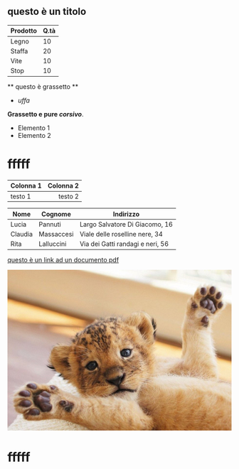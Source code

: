 ## questo è un titolo

Prodotto|Q.tà
--------|----
Legno|10
Staffa|20
Vite|10
Stop|10

** questo è grassetto **
* _uffa_

**Grassetto e pure _corsivo_**.

- Elemento 1
- Elemento 2
# fffff

| Colonna 1 | Colonna 2 |
|    :--    |    --:    |
|  testo 1  |  testo 2  |


Nome|Cognome |Indirizzo
--------|- | -----
Lucia|Pannuti | Largo Salvatore Di Giacomo, 16
Claudia|Massaccesi | Viale delle roselline nere, 34
Rita|Lalluccini | Via dei Gatti randagi e neri, 56

[questo è un link ad un documento pdf][06cd618c]

  [06cd618c]: http://www.umbriageo.regione.umbria.it/resources/documentazione/Asita%202007%20Il%20Catasto%20unico%20delle%20attivit%C3%A0%20produttive%20della%20Regione%20Umbria.pdf "questo è il titolo del documento"

![felini che passione!!](Pictures/cuccioli.jpg)

# fffff
